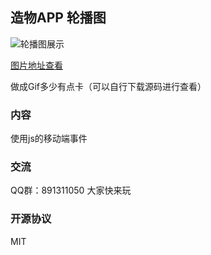 ## 造物APP 轮播图

![轮播图展示](https://static01.imgkr.com/temp/8f7eca3e87f54d558e2bbbde4bd644fb.gif)

[图片地址查看](https://static01.imgkr.com/temp/8f7eca3e87f54d558e2bbbde4bd644fb.gif)

做成Gif多少有点卡（可以自行下载源码进行查看）

### 内容

使用js的移动端事件

### 交流

QQ群：891311050
大家快来玩

### 开源协议

MIT
